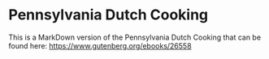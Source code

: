 # Pennsylvania Dutch Cooking
This is a MarkDown version of the Pennsylvania Dutch Cooking that can be found here: https://www.gutenberg.org/ebooks/26558
